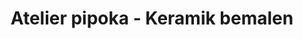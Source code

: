 ---
title: "Atelier pipoka - Keramik bemalen"
url: /erlangen/atelier-pipoka-keramik-bemalen/
shop: Töpferei
---